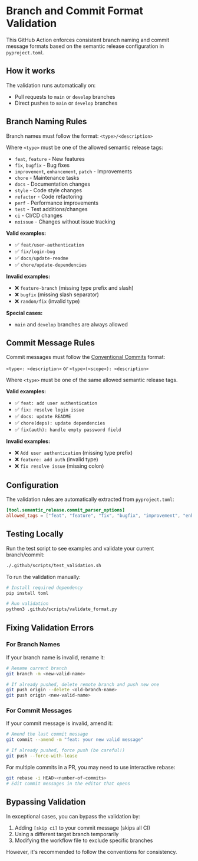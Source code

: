 # Branch and Commit Format Validation

This GitHub Action enforces consistent branch naming and commit message formats based on the semantic release configuration in `pyproject.toml`.

## How it works

The validation runs automatically on:
- Pull requests to `main` or `develop` branches
- Direct pushes to `main` or `develop` branches

## Branch Naming Rules

Branch names must follow the format: `<type>/<description>`

Where `<type>` must be one of the allowed semantic release tags:
- `feat`, `feature` - New features
- `fix`, `bugfix` - Bug fixes  
- `improvement`, `enhancement`, `patch` - Improvements
- `chore` - Maintenance tasks
- `docs` - Documentation changes
- `style` - Code style changes
- `refactor` - Code refactoring
- `perf` - Performance improvements
- `test` - Test additions/changes
- `ci` - CI/CD changes
- `noissue` - Changes without issue tracking

**Valid examples:**
- ✅ `feat/user-authentication`
- ✅ `fix/login-bug`
- ✅ `docs/update-readme`
- ✅ `chore/update-dependencies`

**Invalid examples:**
- ❌ `feature-branch` (missing type prefix and slash)
- ❌ `bugfix` (missing slash separator)
- ❌ `random/fix` (invalid type)

**Special cases:**
- `main` and `develop` branches are always allowed

## Commit Message Rules

Commit messages must follow the [Conventional Commits](https://www.conventionalcommits.org/) format:

`<type>: <description>` or `<type>(<scope>): <description>`

Where `<type>` must be one of the same allowed semantic release tags.

**Valid examples:**
- ✅ `feat: add user authentication`
- ✅ `fix: resolve login issue`
- ✅ `docs: update README`
- ✅ `chore(deps): update dependencies`
- ✅ `fix(auth): handle empty password field`

**Invalid examples:**
- ❌ `Add user authentication` (missing type prefix)
- ❌ `feature: add auth` (invalid type)
- ❌ `fix resolve issue` (missing colon)

## Configuration

The validation rules are automatically extracted from `pyproject.toml`:

```toml
[tool.semantic_release.commit_parser_options]
allowed_tags = ["feat", "feature", "fix", "bugfix", "improvement", "enhancement", "patch", "chore", "noissue", "docs", "style", "refactor", "perf", "test", "ci"]
```

## Testing Locally

Run the test script to see examples and validate your current branch/commit:

```bash
./.github/scripts/test_validation.sh
```

To run the validation manually:

```bash
# Install required dependency
pip install toml

# Run validation
python3 .github/scripts/validate_format.py
```

## Fixing Validation Errors

### For Branch Names

If your branch name is invalid, rename it:

```bash
# Rename current branch
git branch -m <new-valid-name>

# If already pushed, delete remote branch and push new one
git push origin --delete <old-branch-name>
git push origin <new-valid-name>
```

### For Commit Messages

If your commit message is invalid, amend it:

```bash
# Amend the last commit message
git commit --amend -m "feat: your new valid message"

# If already pushed, force push (be careful!)
git push --force-with-lease
```

For multiple commits in a PR, you may need to use interactive rebase:

```bash
git rebase -i HEAD~<number-of-commits>
# Edit commit messages in the editor that opens
```

## Bypassing Validation

In exceptional cases, you can bypass the validation by:

1. Adding `[skip ci]` to your commit message (skips all CI)
2. Using a different target branch temporarily
3. Modifying the workflow file to exclude specific branches

However, it's recommended to follow the conventions for consistency.